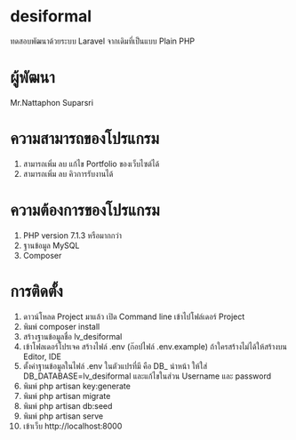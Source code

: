 # desiformal
ทดสอบพัฒนาด้วยระบบ Laravel จากเดิมที่เป็นแบบ Plain PHP

# ผู้พัฒนา
Mr.Nattaphon Suparsri

# ความสามารถของโปรแกรม
1. สามารถเพิ่ม ลบ แก้ไข Portfolio ของเว็บไซต์ได้
2. สามารถเพิ่ม ลบ คิวการรับงานได้

# ความต้องการของโปรแกรม
1. PHP version 7.1.3 หรือมากกว่า
2. ฐานข้อมูล MySQL
3. Composer

# การติดตั้ง
1. ดาวน์โหลด Project มาแล้ว เปิด Command line เข้าไปโฟล์เดอร์ Project
2. พิมพ์ composer install
3. สร้างฐานข้อมูลชื่อ lv_desiformal
4. เข้าโฟลเดอร์โปรเจค สร้างไฟล์ .env (ก๊อปไฟล์ .env.example) ถ้าใครสร้างไม่ได้ให้สร้างบน Editor, IDE
5. ตั้งค่าฐานข้อมูลในไฟล์ .env ในตัวแปรที่มี คือ DB_ นำหน้า ให้ใส่ DB_DATABASE=lv_desiformal และแก้ไขในส่วน Username และ password
6. พิมพ์ php artisan key:generate
7. พิมพ์ php artisan migrate
8. พิมพ์ php artisan db:seed
9. พิมพ์ php artisan serve
10. เข้าเว็บ http://localhost:8000
